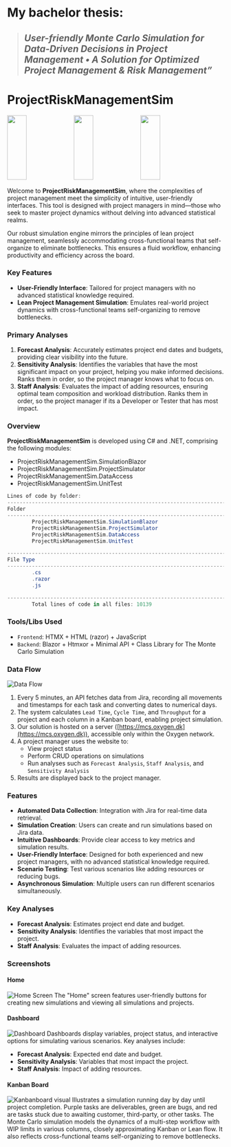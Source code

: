 # My bachelor thesis: 
> ## _User-friendly Monte Carlo Simulation for Data-Driven Decisions in Project Management • A Solution for Optimized Project Management & Risk Management”_
# ProjectRiskManagementSim

<img src="https://github.com/Flakvard/ProjectRiskManagementSim/blob/master/Home%20screen.png?raw=true" width="30%" height="150px"></img> 
<img src="https://github.com/Flakvard/ProjectRiskManagementSim/blob/master/Anon%20project.png?raw=true" width="30%" height="150px"></img> 
<img src="https://github.com/Flakvard/ProjectRiskManagementSim/blob/master/Anon%20project%20visual.png?raw=true" width="30%" height="150px" ></img> 

Welcome to **ProjectRiskManagementSim**, where the complexities of project management meet the simplicity of intuitive, user-friendly interfaces. This tool is designed with project managers in mind—those who seek to master project dynamics without delving into advanced statistical realms.

Our robust simulation engine mirrors the principles of lean project management, seamlessly accommodating cross-functional teams that self-organize to eliminate bottlenecks. This ensures a fluid workflow, enhancing productivity and efficiency across the board.

### Key Features
- **User-Friendly Interface**: Tailored for project managers with no advanced statistical knowledge required.
- **Lean Project Management Simulation**: Emulates real-world project dynamics with cross-functional teams self-organizing to remove bottlenecks.

### Primary Analyses
1. **Forecast Analysis**: Accurately estimates project end dates and budgets, providing clear visibility into the future.
2. **Sensitivity Analysis**: Identifies the variables that have the most significant impact on your project, helping you make informed decisions. Ranks them in order, so the project manager knows what to focus on.
3. **Staff Analysis**: Evaluates the impact of adding resources, ensuring optimal team composition and workload distribution. Ranks them in order, so the project manager if its a Developer or Tester that has most impact.


### Overview
**ProjectRiskManagementSim** is developed using C# and .NET, comprising the following modules:
- ProjectRiskManagementSim.SimulationBlazor
- ProjectRiskManagementSim.ProjectSimulator
- ProjectRiskManagementSim.DataAccess
- ProjectRiskManagementSim.UnitTest
```powershell
Lines of code by folder:
--------------------------------------------------------------------------------------------------------------------------------------
Folder                                                                           Lines of Code        Percentage
--------------------------------------------------------------------------------------------------------------------------------------
        ProjectRiskManagementSim.SimulationBlazor                                       7565                74.61%
        ProjectRiskManagementSim.ProjectSimulator                                       1818                17.93%
        ProjectRiskManagementSim.DataAccess                                             500                 4.93 %
        ProjectRiskManagementSim.UnitTest                                               256                 2.52 %

--------------------------------------------------------------------------------------------------------------------------------------
File Type                                                                        Lines of Code        Percentage
--------------------------------------------------------------------------------------------------------------------------------------
        .cs                                                                             5876                57.95%
        .razor                                                                          3817                37.65%
        .js                                                                             446                 4.4  %

--------------------------------------------------------------------------------------------------------------------------------------
        Total lines of code in all files: 10139
```

### Tools/Libs Used
- `Frontend`: HTMX + HTML (razor) + JavaScript
- `Backend`: Blazor + Htmxor + Minimal API + Class Library for The Monte Carlo Simulation


### Data Flow
![Data Flow](https://github.com/Flakvard/ProjectRiskManagementSim/blob/master/data%20flow.png?raw=true)
1. Every 5 minutes, an API fetches data from Jira, recording all movements and timestamps for each task and converting dates to numerical days.
2. The system calculates `Lead Time`, `Cycle Time`, and `Throughput` for a project and each column in a Kanban board, enabling project simulation.
3. Our solution is hosted on a server ([https://mcs.oxygen.dk](https://mcs.oxygen.dk)), accessible only within the Oxygen network.
4. A project manager uses the website to:
   - View project status
   - Perform CRUD operations on simulations
   - Run analyses such as `Forecast Analysis`, `Staff Analysis`, and `Sensitivity Analysis`
5. Results are displayed back to the project manager.

### Features
- **Automated Data Collection**: Integration with Jira for real-time data retrieval.
- **Simulation Creation**: Users can create and run simulations based on Jira data.
- **Intuitive Dashboards**: Provide clear access to key metrics and simulation results.
- **User-Friendly Interface**: Designed for both experienced and new project managers, with no advanced statistical knowledge required.
- **Scenario Testing**: Test various scenarios like adding resources or reducing bugs.
- **Asynchronous Simulation**: Multiple users can run different scenarios simultaneously.

### Key Analyses
- **Forecast Analysis**: Estimates project end date and budget.
- **Sensitivity Analysis**: Identifies the variables that most impact the project.
- **Staff Analysis**: Evaluates the impact of adding resources.

### Screenshots
#### Home
![Home Screen](https://github.com/Flakvard/ProjectRiskManagementSim/blob/master/Home%20screen.png?raw=true)
The "Home" screen features user-friendly buttons for creating new simulations and viewing all simulations and projects.

#### Dashboard
![Dashboard](https://github.com/Flakvard/ProjectRiskManagementSim/blob/master/Anon%20project.png?raw=true)
Dashboards display variables, project status, and interactive options for simulating various scenarios. Key analyses include:
- **Forecast Analysis**: Expected end date and budget.
- **Sensitivity Analysis**: Variables that most impact the project.
- **Staff Analysis**: Impact of adding resources.

#### Kanban Board
![Kanbanboard visual](https://github.com/Flakvard/ProjectRiskManagementSim/blob/master/Anon%20project%20visual.png?raw=true)
Illustrates a simulation running day by day until project completion. Purple tasks are deliverables, green are bugs, and red are tasks stuck due to awaiting customer, third-party, or other tasks. The Monte Carlo simulation models the dynamics of a multi-step workflow with WIP limits in various columns, closely approximating Kanban or Lean flow. It also reflects cross-functional teams self-organizing to remove bottlenecks.
